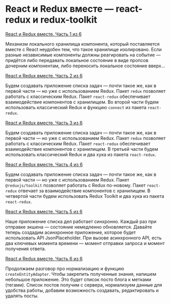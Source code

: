 # React и Redux вместе — react-redux и redux-toolkit

[React и Redux вместе. Часть 1 из 6](http://www.host12.ru/blog/item/717)

Механизм локального хранилища компонента, который поставляется вместе с React неудобен тем, что такое хранилище изолировано. Если разные независимые компоненты должны реагировать на событие — придётся либо передавать локальное состояние в виде пропсов дочерним компонентам, либо переносить локальное состояние вверх…

[React и Redux вместе. Часть 2 из 6](https://tokmakov.msk.ru/blog/item/718)

Будем создавать приложение списка задач — почти такое же, как в первой части — но уже с использованием Redux. Пакет `redux` позволяет работать с классическим Redux. Пакет `react-redux` обеспечивает взаимодействие компонентов с хранилищем. Во второй части будем использовать классический Redux и функцию `connect` из пакета `react-redux`.

[React и Redux вместе. Часть 3 из 6](https://tokmakov.msk.ru/blog/item/719)

Будем создавать приложение списка задач — почти такое же, как в первой части — но уже с использованием Redux. Пакет `redux` позволяет работать с классическим Redux. Пакет `react-redux` обеспечивает взаимодействие компонентов с хранилищем. В третьей части будем использовать классический Redux и два хука из пакета `react-redux`.

[React и Redux вместе. Часть 4 из 6](https://tokmakov.msk.ru/blog/item/720)

Будем создавать приложение списка задач — почти такое же, как в первой части — но уже с использованием Redux. Пакет `@reduxjs/toolkit` позволяет работать с Redux по-новому. Пакет `react-redux` отвечает за взаимодействие компонентов с хранилищем. В четвертой части будем использовать Redux Toolkit и два хука из пакета `react-redux`.

[React и Redux вместе. Часть 5 из 6](https://tokmakov.msk.ru/blog/item/721)

Наше приложение списка дел работает синхронно. Каждый раз при отправке экшена — состояние немедленно обновляется. Давайте теперь создадим асинхронное приложение, которое будет использовать API JsonPlaceholder. При вызове асинхронного API, есть два ключевых момента времени — момент отправки запроса и момент получения ответа.

[React и Redux вместе. Часть 6 из 6](https://tokmakov.msk.ru/blog/item/722)

Продолжаем разговор про нормализацию и функцию `createEntityAdapter`. Чтобы закрепить полученные знания, напишем небольшое приложение. Это будет список посто блога к метками (тегами). Список постов получим с сервера, нормализуем данные для удобства работы, добавим возможность создавать, редактировать и удалять посты.
